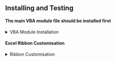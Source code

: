 ## Installing and Testing

####  The main VBA module file should be installed first

<details><summary>VBA Module Installation</summary>
<p>

- Download [COM_PORT_ENUM_RIBBON.bas](COM_PORT_ENUM_RIBBON.bas) to a known location on your PC  
- Open a new Excel document   
- Enter the VBA Environment (Alt-F11)  
- From VBA Environment, view the Project Explorer (Control-R)  
- From Project Explorer, right-hand click and select Import File  
- Import the file COM_PORT_ENUM_RIBBON.bas 
- Check that a new module `COM_PORT_ENUM_RIBBON` is created and visible in the Modules folder
- VBA6 only - delete `PtrSafe` keyword in function definition   
- Close and return to Excel (Alt-Q)  
- IMPORTANT - save document as type Macro-Enabled with a file name of your choice 

  </p>
  </details>
   
#### Excel Ribbon Customisation

<details><summary>Ribbon Customisation</summary>
<p>

- [Ribbon Customisation instructions](Ribbon-HowTo.md)

</p>
</details>
